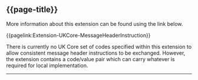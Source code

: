 ## {{page-title}}

More information about this extension can be found using the link below.

{{pagelink:Extension-UKCore-MessageHeaderInstruction}}

There is currently no UK Core set of codes specified within this extension to allow consistent message header instructions to be exchanged. However, the extension contains a code/value pair which can carry whatever is required for local implementation.

---
